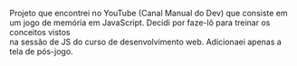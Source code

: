 Projeto que encontrei no YouTube (Canal Manual do Dev) que consiste em um jogo 
de memória em JavaScript. Decidi por faze-lô para treinar os conceitos vistos  
na sessão de JS do curso de desenvolvimento web. Adicionaei apenas a tela de 
pós-jogo.